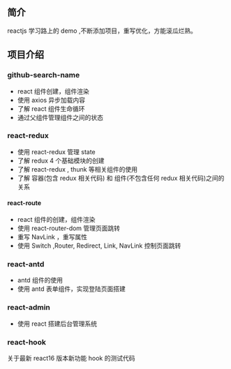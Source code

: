 ## 简介

reactjs 学习路上的 demo ,不断添加项目，重写优化，方能滚瓜烂熟。

## 项目介绍

### github-search-name

- react 组件创建，组件渲染
- 使用 axios 异步加载内容
- 了解 react 组件生命循环
- 通过父组件管理组件之间的状态

### react-redux

- 使用 react-redux 管理 state
- 了解 redux 4 个基础模块的创建
- 了解 react-redux , thunk 等相关组件的使用
- 了解 容器(包含 redux 相关代码) 和 组件(不包含任何 redux 相关代码)之间的关系

#### react-route

- react 组件的创建，组件渲染
- 使用 react-router-dom 管理页面跳转
- 重写 NavLink ，重写属性
- 使用 Switch ,Router, Redirect, Link, NavLink 控制页面跳转

### react-antd

- antd 组件的使用
- 使用 antd 表单组件，实现登陆页面搭建

### react-admin

- 使用 react 搭建后台管理系统

### react-hook

关于最新 react16 版本新功能 hook 的测试代码
